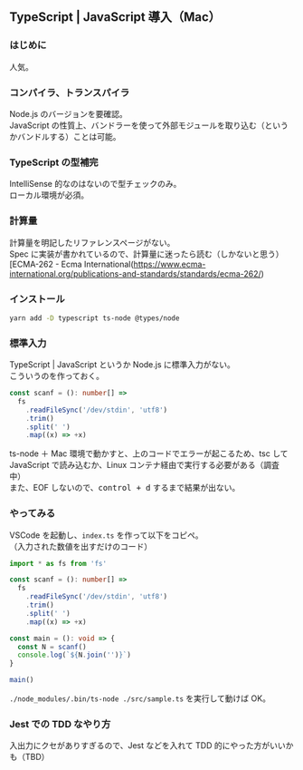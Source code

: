 ## TypeScript | JavaScript 導入（Mac）

### はじめに
人気。

### コンパイラ、トランスパイラ
Node.js のバージョンを要確認。  
JavaScript の性質上、バンドラーを使って外部モジュールを取り込む（というかバンドルする）ことは可能。

### TypeScript の型補完
IntelliSense 的なのはないので型チェックのみ。  
ローカル環境が必須。

### 計算量
計算量を明記したリファレンスページがない。  
Spec に実装が書かれているので、計算量に迷ったら読む（しかないと思う）  
[ECMA-262 - Ecma International(https://www.ecma-international.org/publications-and-standards/standards/ecma-262/)

### インストール
```sh
yarn add -D typescript ts-node @types/node
```

### 標準入力
TypeScript | JavaScript というか Node.js に標準入力がない。  
こういうのを作っておく。

```typescript
const scanf = (): number[] =>
  fs
    .readFileSync('/dev/stdin', 'utf8')
    .trim()
    .split(' ')
    .map((x) => +x)
```

ts-node ＋ Mac 環境で動かすと、上のコードでエラーが起こるため、tsc して JavaScript で読み込むか、Linux コンテナ経由で実行する必要がある（調査中）  
また、EOF しないので、<kbd>control + d</kbd> するまで結果が出ない。

### やってみる
VSCode を起動し、`index.ts` を作って以下をコピペ。  
（入力された数値を出すだけのコード）

```typescript
import * as fs from 'fs'

const scanf = (): number[] =>
  fs
    .readFileSync('/dev/stdin', 'utf8')
    .trim()
    .split(' ')
    .map((x) => +x)

const main = (): void => {
  const N = scanf()
  console.log(`${N.join('')}`)
}

main()
```

`./node_modules/.bin/ts-node ./src/sample.ts` を実行して動けば OK。

### Jest での TDD なやり方
入出力にクセがありすぎるので、Jest などを入れて TDD 的にやった方がいいかも（TBD）